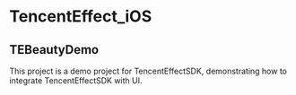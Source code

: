 # TencentEffect_iOS

## TEBeautyDemo
This project is a demo project for TencentEffectSDK, demonstrating how to integrate TencentEffectSDK with UI.
